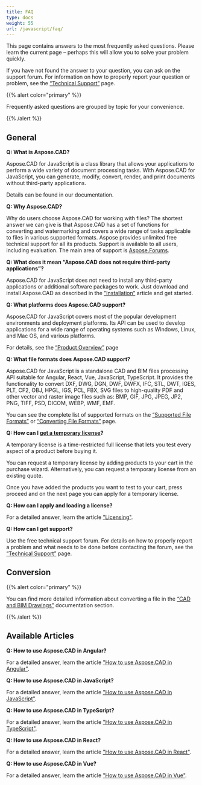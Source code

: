 ```yaml
---
title: FAQ
type: docs
weight: 55
url: /javascript/faq/
---
```


This page contains answers to the most frequently asked questions. Please learn the current page – perhaps this will allow you to solve your problem quickly.

If you have not found the answer to your question, you can ask on the support forum. For information on how to properly report your question or problem, see the [“Technical Support”](/cad/javascript/technical-support) page.

{{% alert color="primary" %}} 

Frequently asked questions are grouped by topic for your convenience.

{{% /alert %}}

## **General**
**Q: What is Aspose.CAD?**

Aspose.CAD for JavaScript is a class library that allows your applications to perform a wide variety of document processing tasks. With Aspose.CAD for JavaScript, you can generate, modify, convert, render, and print documents without third-party applications.

Details can be found in our documentation.

**Q: Why Aspose.CAD?**

Why do users choose Aspose.CAD for working with files?
The shortest answer we can give is that Aspose.CAD has a set of functions for converting and watermarking and covers a wide range of tasks applicable to files in various supported formats.
Aspose provides unlimited free technical support for all its products.
Support is available to all users, including evaluation. The main area of support is [Aspose.Forums](https://forum.aspose.com/c/cad/19).

**Q: What does it mean “Aspose.CAD does not require third-party applications”?**

Aspose.CAD for JavaScript does not need to install any third-party applications or additional software packages to work. Just download and install Aspose.CAD as described in the [”Installation”](/cad/javascript/installation/) article and get started.

**Q: What platforms does Aspose.CAD support?**

Aspose.CAD for JavaScript covers most of the popular development environments and deployment platforms. Its API can be used to develop applications for a wide range of operating systems such as Windows, Linux, and Mac OS, and various platforms.

For details, see the [“Product Overview”](/cad/javascript/product-overview/) page

**Q: What file formats does Aspose.CAD support?**

Aspose.CAD for JavaScript is a standalone CAD and BIM files processing API suitable for Angular, React, Vue, JavaScript, TypeScript. 
It provides the functionality to convert DXF, DWG, DGN, DWF, DWFX, IFC, STL, DWT, IGES, PLT, CF2, OBJ, HPGL, IGS, PCL, FBX, SVG files to high-quality PDF and other vector and raster image files such as: BMP, GIF, JPG, JPEG, JP2, PNG, TIFF, PSD, DICOM, WEBP, WMF, EMF. 

You can see the complete list of supported formats on the [“Supported File Formats”](/cad/javascript/supported-file-formats/) or [“Сonverting File Formats”](/cad/javascript/converting-file-formats/) page.

**Q: How can I [get a temporary license](https://purchase.aspose.com/temporary-license/)?**

A temporary license is a time-restricted full license that lets you test every aspect of a product before buying it.

You can request a temporary license by adding products to your cart in the purchase wizard. Alternatively, you can request a temporary license from an existing quote.

Once you have added the products you want to test to your cart, press proceed and on the next page you can apply for a temporary license.

**Q: How can I apply and loading  a license?**

For a detailed answer, learn the article ["Licensing"](/cad/javascript/licensing/).

**Q: How can I get support?**

Use the free technical support forum. For details on how to properly report a problem and what needs to be done before contacting the forum, see the [“Technical Support”](/cad/javascript/technical-support) page.

## **Conversion**

{{% alert color="primary" %}} 

You can find more detailed information about converting a file in the [“CAD and BIM Drawings”](/cad/javascript/cad-and-bim-drawings/) documentation section.

{{% /alert %}}

## **Available Articles**

**Q: How to use Aspose.CAD in Angular?**

For a detailed answer, learn the article ["How to use Aspose.CAD in Angular"](/cad/javascript/how-to-use-aspose-cad-in-angular/).

**Q: How to use Aspose.CAD in JavaScript?**

For a detailed answer, learn the article ["How to use Aspose.CAD in JavaScript"](/cad/javascript/how-to-run-aspose-cad-in-javascript/).

**Q: How to use Aspose.CAD in TypeScript?**

For a detailed answer, learn the article ["How to use Aspose.CAD in TypeScript"](/cad/javascript/how-to-use-aspose-cad-in-typescript/).

**Q: How to use Aspose.CAD in React?**

For a detailed answer, learn the article ["How to use Aspose.CAD in React"](/cad/javascript/how-to-use-aspose-cad-in-react/).

**Q: How to use Aspose.CAD in Vue?**

For a detailed answer, learn the article ["How to use Aspose.CAD in Vue"](/cad/javascript/how-to-use-aspose-cad-in-vue/).